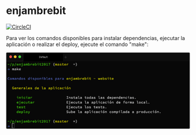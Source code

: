 # enjambrebit

[![CircleCI](https://circleci.com/gh/EnjambreBit/enjambrebit2017.svg?style=svg)](https://circleci.com/gh/EnjambreBit/enjambrebit2017)

Para ver los comandos disponibles para instalar dependencias, ejecutar la aplicación
o realizar el deploy, ejecute el comando "make":

![](captura.png)

